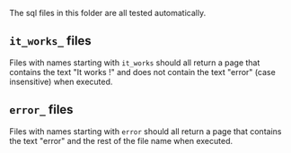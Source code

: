 The sql files in this folder are all tested automatically.

## `it_works_` files

Files with names starting with `it_works` should all
return a page that contains the text "It works !" and does not contain the
text "error" (case insensitive) when executed.

## `error_` files

Files with names starting with `error` should all return a page that contains
the text "error" and the rest of the file name when executed.
